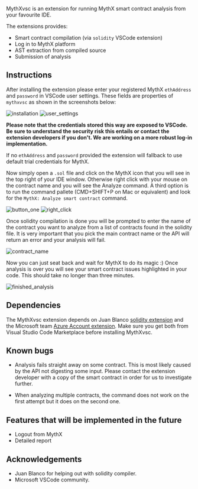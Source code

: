 MythXvsc is an extension for running MythX smart contract analysis from your favourite IDE.

The extensions provides:

-   Smart contract compilation (via `solidity` VSCode extension)
-   Log in to MythX platform
-   AST extraction from compiled source
-   Submission of analysis

## Instructions

After installing the extension please enter your registered MythX `ethAddress` and `password` in VSCode user settings. These fields are properties of `mythxvsc` as shown in the screenshots below:

![installation](images/screenshots/installation.png)
![user_settings](images/screenshots/user_settings.png)

**Please note that the credentials stored this way are exposed to VSCode. Be sure to understand the security risk this entails or contact the extension developers if you don't. We are working on a more robust log-in implementation.**

If no `ethAddress` and `password` provided the extension will fallback to use default trial credentials for MythX.

Now simply open a `.sol` file and click on the MythX icon that you will see in the top right of your IDE window. Otherwise right click with your mouse on the contract name and you will see the Analyze command.
A third option is to run the command pallete (CMD+SHIFT+P on Mac or equivalent) and look for the `MythX: Analyze smart contract` command.

![button_one](images/screenshots/button_mythx.png)
![right_click](images/screenshots/right_click.png)

Once solidity compilation is done you will be prompted to enter the name of the contract you want to analyze from a list of contracts found in the solidity file. It is very important that you pick the main contract name or the API will return an error and your analysis will fail.

![contract_name](images/screenshots/contract_picker.png)

Now you can just seat back and wait for MythX to do its magic :) Once analysis is over you will see your smart contract issues highlighted in your code. This should take no longer than three minutes.

![finished_analysis](images/screenshots/finished_analysis.png 'finished_analysis')

## Dependencies

The MythXvsc extension depends on Juan Blanco [solidity extension](https://marketplace.visualstudio.com/items?itemName=JuanBlanco.solidity) and the Microsoft team [Azure Account extension](https://marketplace.visualstudio.com/items?itemName=ms-vscode.azure-account). Make sure you get both from Visual Studio Code Marketplace before installing MythXvsc.

## Known bugs

-   Analysis fails straight away on some contract. This is most likely caused by the API not digesting some input. Please contact the extension developer with a copy of the smart contract in order for us to investigate further.

-   When analyzing multiple contracts, the command does not work on the first attempt but it does on the second one.

## Features that will be implemented in the future

-   Logout from MythX
-   Detailed report

## Acknowledgements

-   Juan Blanco for helping out with solidity compiler.
-   Microsoft VSCode community.

